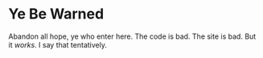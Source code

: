 # Ye Be Warned

Abandon all hope, ye who enter here. The code is bad. The site is bad. But it
_works_. I say that tentatively.

